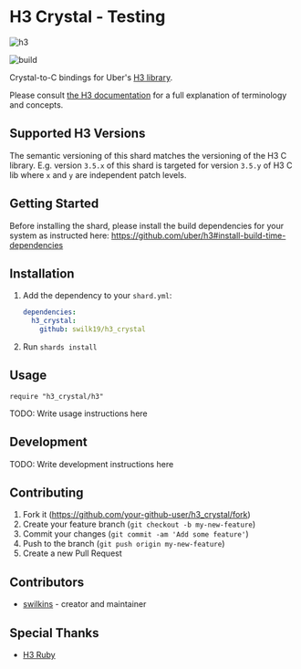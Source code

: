 # H3 Crystal - Testing

![h3](https://user-images.githubusercontent.com/98526/50283275-48177300-044d-11e9-8337-eba8d3cc88a2.png)

![build](https://github.com/swilk19/h3_crystal/workflows/build/badge.svg)

Crystal-to-C bindings for Uber's [H3 library](https://uber.github.io/h3/).

Please consult [the H3 documentation](https://uber.github.io/h3/#/documentation/overview/introduction) for a full explanation of terminology and concepts.

## Supported H3 Versions

The semantic versioning of this shard matches the versioning of the H3 C library. E.g. version `3.5.x` of this shard is targeted for version `3.5.y` of H3 C lib where `x` and `y` are independent patch levels.

## Getting Started

Before installing the shard, please install the build dependencies for your system as instructed here: https://github.com/uber/h3#install-build-time-dependencies


## Installation

1. Add the dependency to your `shard.yml`:

   ```yaml
   dependencies:
     h3_crystal:
       github: swilk19/h3_crystal
   ```

2. Run `shards install`

## Usage

```crystal
require "h3_crystal/h3"
```

TODO: Write usage instructions here

## Development

TODO: Write development instructions here

## Contributing

1. Fork it (<https://github.com/your-github-user/h3_crystal/fork>)
2. Create your feature branch (`git checkout -b my-new-feature`)
3. Commit your changes (`git commit -am 'Add some feature'`)
4. Push to the branch (`git push origin my-new-feature`)
5. Create a new Pull Request

## Contributors

- [swilkins](https://github.com/your-github-user) - creator and maintainer

## Special Thanks
- [H3 Ruby](https://github.com/StuartApp/h3_ruby)
